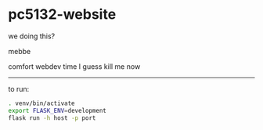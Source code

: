 # pc5132-website

we doing this?

mebbe

comfort webdev time I guess
kill me now

---

to run:

```bash
. venv/bin/activate
export FLASK_ENV=development
flask run -h host -p port
```